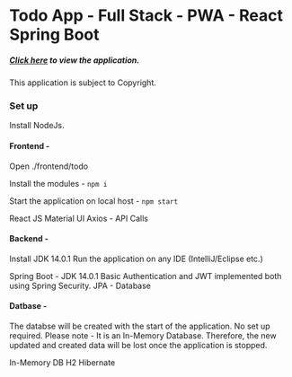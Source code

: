 # Todo App - Full Stack - PWA - React Spring Boot

##### [Click here](https://drive.google.com/file/d/1aUtitzqu06ibs0KCbH_zC9fJhmOFHEN4/view?usp=sharing) to view the application.

This application is subject to Copyright. 

### Set up

Install NodeJs.

#### Frontend - 

Open ./frontend/todo

Install the modules - 
`npm i` 

Start the application on local host - 
`npm start`

React JS
Material UI
Axios - API Calls

#### Backend - 

Install JDK 14.0.1
Run the application on any IDE (IntelliJ/Eclipse etc.)

Spring Boot - JDK 14.0.1
Basic Authentication and JWT implemented both using Spring Security.
JPA - Database


#### Datbase -

The databse will be created with the start of the application. No set up required.
Please note - It is an In-Memory Database. Therefore, the new updated and created data will be lost once the application is stopped. 

In-Memory DB
H2 Hibernate

